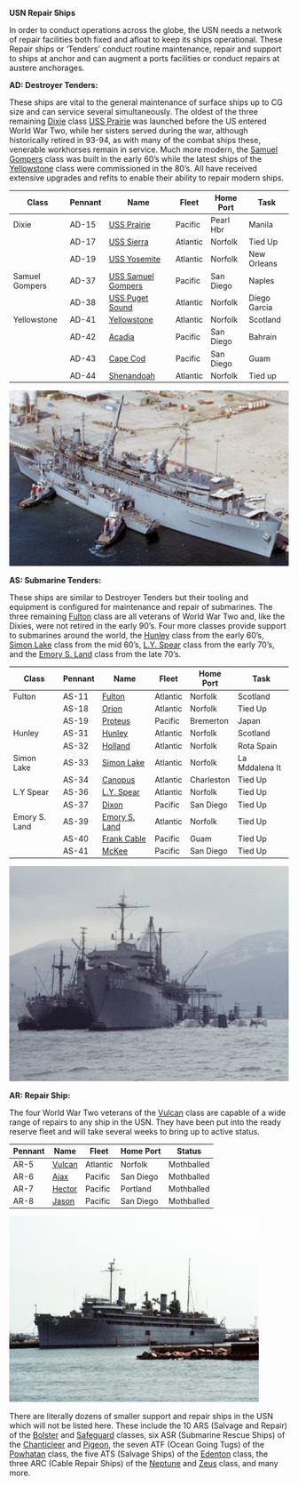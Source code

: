 **USN Repair Ships**

In order to conduct operations across the globe, the USN needs a network
of repair facilities both fixed and afloat to keep its ships
operational. These Repair ships or ‘Tenders’ conduct routine
maintenance, repair and support to ships at anchor and can augment a
ports facilities or conduct repairs at austere anchorages.

**AD: Destroyer Tenders:**

These ships are vital to the general maintenance of surface ships up to
CG size and can service several simultaneously. The oldest of the three
remaining
[Dixie](https://en.wikipedia.org/wiki/Dixie-class_destroyer_tender)
class [USS Prairie](https://en.wikipedia.org/wiki/USS_Prairie_(AD-15))
was launched before the US entered World War Two, while her sisters
served during the war, although historically retired in 93-94, as with
many of the combat ships these, venerable workhorses remain in service.
Much more modern, the [Samuel
Gompers](https://fas.org/man/dod-101/sys/ship/ad-37.htm) class was built
in the early 60’s while the latest ships of the
[Yellowstone](https://fas.org/man/dod-101/sys/ship/ad-41.htm) class were
commissioned in the 80’s. All have received extensive upgrades and
refits to enable their ability to repair modern ships.

| Class          | Pennant | Name                                                                                  | Fleet    | Home Port | Task         |
|----------------|---------|---------------------------------------------------------------------------------------|----------|-----------|--------------|
| Dixie          | AD-15   | [<u>USS Prairie</u>](https://en.wikipedia.org/wiki/USS_Prairie_(AD-15))               | Pacific  | Pearl Hbr | Manila       |
|                | AD-17   | [<u>USS Sierra</u>](https://en.wikipedia.org/wiki/USS_Sierra_(AD-18))                 | Atlantic | Norfolk   | Tied Up      |
|                | AD-19   | [<u>USS Yosemite</u>](https://en.wikipedia.org/wiki/USS_Yosemite_(AD-19))             | Atlantic | Norfolk   | New Orleans  |
| Samuel Gompers | AD-37   | [<u>USS Samuel Gompers</u>](https://en.wikipedia.org/wiki/USS_Samuel_Gompers_(AD-37)) | Pacific  | San Diego | Naples       |
|                | AD-38   | [<u>USS Puget Sound</u>](https://en.wikipedia.org/wiki/USS_Puget_Sound_(AD-38))       | Atlantic | Norfolk   | Diego Garcia |
| Yellowstone    | AD-41   | [<u>Yellowstone</u>](https://en.wikipedia.org/wiki/USS_Yellowstone_(AD-41))           | Atlantic | Norfolk   | Scotland     |
|                | AD-42   | [<u>Acadia</u>](https://en.wikipedia.org/wiki/USS_Acadia_(AD-42))                     | Pacific  | San Diego | Bahrain      |
|                | AD-43   | [<u>Cape Cod</u>](https://en.wikipedia.org/wiki/USS_Cape_Cod_(AD-43))                 | Pacific  | San Diego | Guam         |
|                | AD-44   | [<u>Shenandoah</u>](https://en.wikipedia.org/wiki/USS_Shenandoah_(AD-44))             | Atlantic | Norfolk   | Tied up      |

<img src="/assets\images\nato\us\navy\repair-ships\image1.jpg" style="width:6.1875in;height:3.28742in" />

**AS: Submarine Tenders:**

These ships are similar to Destroyer Tenders but their tooling and
equipment is configured for maintenance and repair of submarines. The
three remaining
[Fulton](https://en.wikipedia.org/wiki/Fulton-class_submarine_tender)
class are all veterans of World War Two and, like the Dixies, were not
retired in the early 90’s. Four more classes provide support to
submarines around the world, the
[Hunley](https://fas.org/nuke/guide/usa/slbm/as-31.htm) class from the
early 60’s, [Simon Lake](https://fas.org/nuke/guide/usa/slbm/as-31.htm)
class from the mid 60’s, [L.Y.
Spear](https://fas.org/man/dod-101/sys/ship/as-36.htm) class from the
early 70’s, and the [Emory S.
Land](https://navaltoday.com/2018/02/12/us-navys-sub-tenders-sail-on-into-the-2020s/)
class from the late 70’s.

| Class         | Pennant | Name                                                                            | Fleet    | Home Port  | Task           |
|---------------|---------|---------------------------------------------------------------------------------|----------|------------|----------------|
| Fulton        | AS-11   | [<u>Fulton</u>](https://en.wikipedia.org/wiki/USS_Fulton_(AS-11))               | Atlantic | Norfolk    | Scotland       |
|               | AS-18   | [<u>Orion</u>](https://en.wikipedia.org/wiki/USS_Orion_(AS-18))                 | Atlantic | Norfolk    | Tied Up        |
|               | AS-19   | [<u>Proteus</u>](https://en.wikipedia.org/wiki/USS_Proteus_(AS-19))             | Pacific  | Bremerton  | Japan          |
| Hunley        | AS-31   | [<u>Hunley</u>](https://en.wikipedia.org/wiki/USS_Hunley_(AS-31))               | Atlantic | Norfolk    | Scotland       |
|               | AS-32   | [<u>Holland</u>](https://en.wikipedia.org/wiki/USS_Holland_(AS-32))             | Atlantic | Norfolk    | Rota Spain     |
| Simon Lake    | AS-33   | [<u>Simon Lake</u>](https://en.wikipedia.org/wiki/USS_Simon_Lake)               | Atlantic | Norfolk    | La Mddalena It |
|               | AS-34   | [<u>Canopus</u>](https://en.wikipedia.org/wiki/USS_Canopus_(AS-34))             | Atlantic | Charleston | Tied Up        |
| L.Y Spear     | AS-36   | [<u>L.Y. Spear</u>](https://en.wikipedia.org/wiki/USS_L._Y._Spear_(AS-36))      | Atlantic | Norfolk    | Tied Up        |
|               | AS-37   | [<u>Dixon</u>](https://en.wikipedia.org/wiki/USS_Dixon_(AS-37))                 | Pacific  | San Diego  | Tied Up        |
| Emory S. Land | AS-39   | [<u>Emory S. Land</u>](https://en.wikipedia.org/wiki/USS_Emory_S._Land_(AS-39)) | Atlantic | Norfolk    | Tied Up        |
|               | AS-40   | [<u>Frank Cable</u>](https://en.wikipedia.org/wiki/USS_Frank_Cable_(AS-40))     | Pacific  | Guam       | Tied Up        |
|               | AS-41   | [<u>McKee</u>](https://en.wikipedia.org/wiki/USS_McKee_(AS-41))                 | Pacific  | San Diego  | Tied Up        |

<img src="/assets\images\nato\us\navy\repair-ships\image2.jpg" style="width:6.23485in;height:4.03125in" />

**AR: Repair Ship:**

The four World War Two veterans of the
[Vulcan](https://fas.org/man/dod-101/sys/ship/ar-5.htm) class are
capable of a wide range of repairs to any ship in the USN. They have
been put into the ready reserve fleet and will take several weeks to
bring up to active status.

| Pennant | Name                                                             | Fleet    | Home Port | Status     |
|---------|------------------------------------------------------------------|----------|-----------|------------|
| AR-5    | [<u>Vulcan</u>](https://en.wikipedia.org/wiki/USS_Vulcan_(AR-5)) | Atlantic | Norfolk   | Mothballed |
| AR-6    | [<u>Ajax</u>](https://en.wikipedia.org/wiki/USS_Ajax_(AR-6))     | Pacific  | San Diego | Mothballed |
| AR-7    | [<u>Hector</u>](https://en.wikipedia.org/wiki/USS_Hector_(AR-7)) | Pacific  | Portland  | Mothballed |
| AR-8    | [<u>Jason</u>](https://en.wikipedia.org/wiki/USS_Jason_(AR-8))   | Pacific  | San Diego | Mothballed |

<img src="/assets\images\nato\us\navy\repair-ships\image3.jpeg" style="width:4.6875in;height:3.4765in" />

There are literally dozens of smaller support and repair ships in the
USN which will not be listed here. These include the 10 ARS (Salvage and
Repair) of the
[Bolster](https://fas.org/man/dod-101/sys/ship/ars-38.htm) and
[Safeguard](https://fas.org/man/dod-101/sys/ship/ars-50.htm) classes,
six ASR (Submarine Rescue Ships) of the
[Chanticleer](https://fas.org/man/dod-101/sys/ship/asr-7.htm) and
[Pigeon](https://fas.org/man/dod-101/sys/ship/asr-21.htm), the seven ATF
(Ocean Going Tugs) of the
[Powhatan](https://fas.org/man/dod-101/sys/ship/tatf-166.htm) class, the
five ATS (Salvage Ships) of the
[Edenton](https://fas.org/man/dod-101/sys/ship/ats-1.htm) class, the
three ARC (Cable Repair Ships) of the
[Neptune](https://en.wikipedia.org/wiki/USNS_Neptune_(ARC-2)) and
[Zeus](https://en.wikipedia.org/wiki/USNS_Zeus_(T-ARC-7)) class, and
many more.
